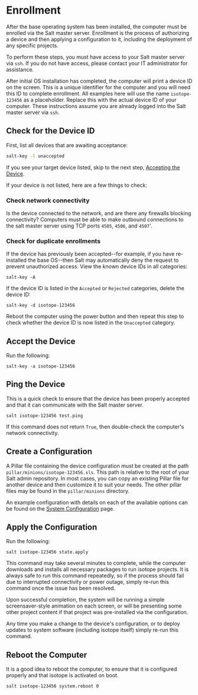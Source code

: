 # Enrollment

After the base operating system has been installed, the computer must be enrolled via the Salt master server. Enrollment is the process of authorizing a device and then applying a configuration to it, including the deployment of any specific projects.

To perform these steps, you must have access to your Salt master server via `ssh`. If you do not have access, please contact your IT administrator for assistance.

After initial OS installation has completed, the computer will print a device ID on the screen. This is a unique identifier for the computer and you will need this ID to complete enrollment. All examples here will use the name `isotope-123456` as a placeholder. Replace this with the actual device ID of your computer. These instructions assume you are already logged into the Salt master server via `ssh`.

## Check for the Device ID

First, list all devices that are awaiting acceptance:

```bash
salt-key -l unaccepted
```

If you see your target device listed, skip to the next step, [Accepting the Device](#accepting-the-device).

If your device is not listed, here are a few things to check:

### Check network connectivity

Is the device connected to the network, and are there any firewalls blocking connectivity? Computers must be able to make outbound connections to the salt master server using TCP ports `4505`, `4506`, and `4507`'.

### Check for duplicate enrollments

If the device has previously been accepted--for example, if you have re-installed the base OS--then Salt may automatically deny the request to prevent unauthorized access. View the known device IDs in all categories:

`salt-key -A`

If the device ID is listed in the `Accepted` or `Rejected` categories, delete the device ID:

`salt-key -d isotope-123456`

Reboot the computer using the power button and then repeat this step to check whether the device ID is now listed in the `Unaccepted` category.

## Accept the Device

Run the following:

`salt-key -a isotope-123456`

## Ping the Device

This is a quick check to ensure that the device has been properly accepted and that it can communicate with the Salt master server.

`salt isotope-123456 test.ping`

If this command does not return `True`, then double-check the computer's network connectivity.

## Create a Configuration

A Pillar file containing the device configuration must be created at the path `pillar/minions/isotope-123456.sls`. This path is relative to the root of your Salt admin repository. In most cases, you can copy an existing Pillar file for another device and then customize it to suit your needs. The other pillar files may be found in the `pillar/minions` directory.

An example configuration with details on each of the available options can be found on the [System Configuration](./configuration) page.

## Apply the Configuration

Run the following:

`salt isotope-123456 state.apply`

This command may take several minutes to complete, while the computer downloads and installs all necessary packages to run isotope projects. It is always safe to run this command repeatedly, so if the process should fail due to interrupted connectivity or power outage, simply re-run this command once the issue has been resolved.

Upon successful completion, the system will be running a simple screensaver-style animation on each screen, or will be presenting some other project content if that project was pre-installed via the configuration.

Any time you make a change to the device's configuration, or to deploy updates to system software (including isotope itself) simply re-run this command.

## Reboot the Computer

It is a good idea to reboot the computer, to ensure that it is configured properly and that isotope is activated on boot.

`salt isotope-123456 system.reboot 0`
